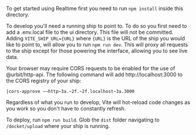 To get started using Realtime first you need to run `npm install` inside this directory.

To develop you'll need a running ship to point to. To do so you first need to add a .env.local file to the ui directory. This file will not be committed. Adding `VITE_SHIP_URL={URL}` where `{URL}` is the URL of the ship you would like to point to, will allow you to run `npm run dev`. This will proxy all requests to the ship except for those powering the interface, allowing you to see live data.

Your browser may require CORS requests to be enabled for the use of @urbit/http-api. The following command will add http://localhost:3000 to the CORS registry of your ship:

```
|cors-approve ~~http~3a.~2f.~2f.localhost~3a.3000
```

Regardless of what you run to develop, Vite will hot-reload code changes as you work so you don't have to constantly refresh.

To deploy, run `npm run build`. Glob the `dist` folder navigating to `/docket/upload` where your ship is running.